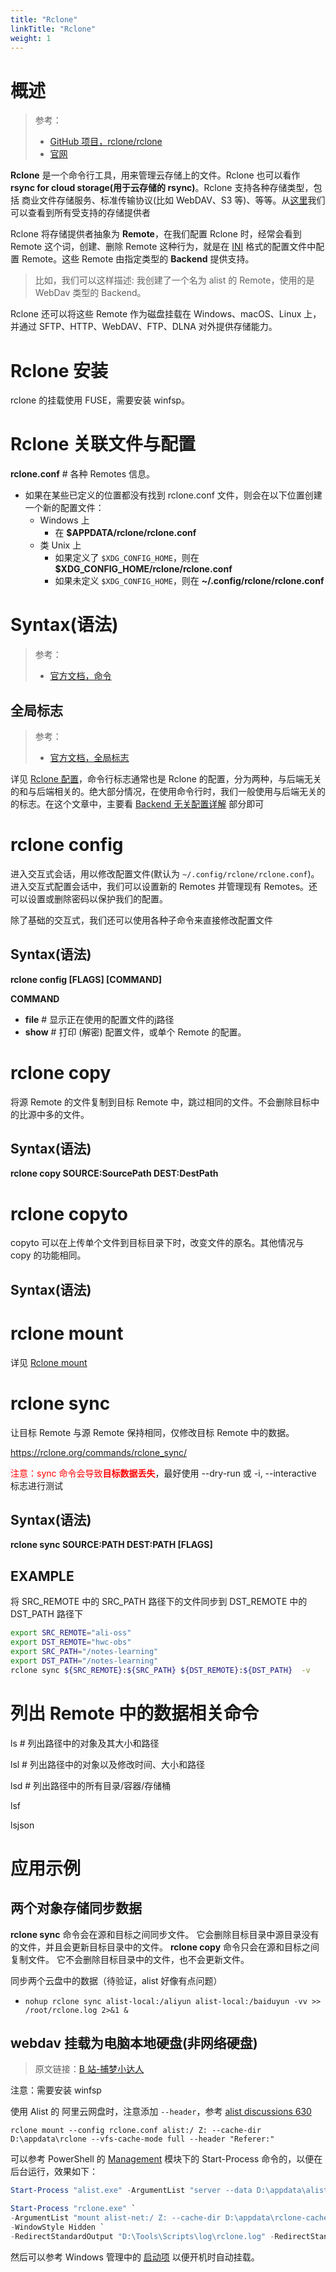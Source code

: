 ```yaml
---
title: "Rclone"
linkTitle: "Rclone"
weight: 1
---
```


# 概述

> 参考：
>
> - [GitHub 项目，rclone/rclone](https://github.com/rclone/rclone)
> - [官网](https://rclone.org/)

**Rclone** 是一个命令行工具，用来管理云存储上的文件。Rclone 也可以看作 **rsync for cloud storage(用于云存储的 rsync)**。Rclone 支持各种存储类型，包括 商业文件存储服务、标准传输协议(比如 WebDAV、S3 等)、等等。从[这里](https://rclone.org/#providers)我们可以查看到所有受支持的存储提供者

Rclone 将存储提供者抽象为 **Remote**，在我们配置 Rclone 时，经常会看到 Remote 这个词，创建、删除 Remote 这种行为，就是在 [INI](/docs/2.编程/无法分类的语言/INI.md) 格式的配置文件中配置 Remote。这些 Remote 由指定类型的 **Backend** 提供支持。

> 比如，我们可以这样描述: 我创建了一个名为 alist 的 Remote，使用的是 WebDav 类型的 Backend。

Rclone 还可以将这些 Remote 作为磁盘挂载在 Windows、macOS、Linux 上，并通过 SFTP、HTTP、WebDAV、FTP、DLNA 对外提供存储能力。

# Rclone 安装

rclone 的挂载使用 FUSE，需要安装 winfsp。

# Rclone 关联文件与配置

**rclone.conf** # 各种 Remotes 信息。

- 如果在某些已定义的位置都没有找到 rclone.conf 文件，则会在以下位置创建一个新的配置文件：
  - Windows 上
    - 在 **$APPDATA/rclone/rclone.conf**
  - 类 Unix 上
    - 如果定义了 `$XDG_CONFIG_HOME`，则在 **$XDG_CONFIG_HOME/rclone/rclone.conf**
    - 如果未定义 `$XDG_CONFIG_HOME`，则在 **~/.config/rclone/rclone.conf**

# Syntax(语法)

> 参考：
>
> - [官方文档，命令](https://rclone.org/commands/)

## 全局标志

> 参考：
>
> - [官方文档，全局标志](https://rclone.org/flags/)

详见 [Rclone 配置](/docs/5.数据存储/数据管理工具/Rclone/Rclone%20配置.md)，命令行标志通常也是 Rclone 的配置，分为两种，与后端无关的和与后端相关的。绝大部分情况，在使用命令行时，我们一般使用与后端无关的的标志。在这个文章中，主要看 [Backend 无关配置详解](/docs/5.数据存储/数据管理工具/Rclone/Rclone%20配置.md#Backend%20无关配置详解) 部分即可

# rclone config

进入交互式会话，用以修改配置文件(默认为 `~/.config/rclone/rclone.conf`)。进入交互式配置会话中，我们可以设置新的 Remotes 并管理现有 Remotes。还可以设置或删除密码以保护我们的配置。

除了基础的交互式，我们还可以使用各种子命令来直接修改配置文件

## Syntax(语法)

**rclone config \[FLAGS] \[COMMAND]**

**COMMAND**

- **file** # 显示正在使用的配置文件的j路径
- **show** # 打印 (解密) 配置文件，或单个 Remote 的配置。

# rclone copy

将源 Remote 的文件复制到目标 Remote 中，跳过相同的文件。不会删除目标中的比源中多的文件。

## Syntax(语法)

**rclone copy SOURCE:SourcePath DEST:DestPath**

# rclone copyto

copyto 可以在上传单个文件到目标目录下时，改变文件的原名。其他情况与 copy 的功能相同。

## Syntax(语法)

# rclone mount

详见 [Rclone mount](/docs/5.数据存储/数据管理工具/Rclone/Rclone%20mount.md)

# rclone sync

让目标 Remote 与源 Remote 保持相同，仅修改目标 Remote 中的数据。

https://rclone.org/commands/rclone_sync/

<font color="#ff0000">注意：sync 命令会导致**目标数据丢失**</font>，最好使用 --dry-run 或 -i, --interactive 标志进行测试

## Syntax(语法)

**rclone sync SOURCE:PATH DEST:PATH \[FLAGS]**

## EXAMPLE

  将 SRC_REMOTE 中的 SRC_PATH 路径下的文件同步到 DST_REMOTE 中的 DST_PATH 路径下

```bash
export SRC_REMOTE="ali-oss"
export DST_REMOTE="hwc-obs"
export SRC_PATH="/notes-learning"
export DST_PATH="/notes-learning"
rclone sync ${SRC_REMOTE}:${SRC_PATH} ${DST_REMOTE}:${DST_PATH}  -v
```

# 列出 Remote 中的数据相关命令

ls # 列出路径中的对象及其大小和路径

lsl # 列出路径中的对象以及修改时间、大小和路径

lsd # 列出路径中的所有目录/容器/存储桶

lsf

lsjson

# 应用示例

## 两个对象存储同步数据

**rclone sync** 命令会在源和目标之间同步文件。 它会删除目标目录中源目录没有的文件，并且会更新目标目录中的文件。 **rclone copy** 命令只会在源和目标之间复制文件。 它不会删除目标目录中的文件，也不会更新文件。

同步两个云盘中的数据（待验证，alist 好像有点问题）

- `nohup rclone sync alist-local:/aliyun alist-local:/baiduyun -vv >> /root/rclone.log 2>&1 &`

## webdav 挂载为电脑本地硬盘(非网络硬盘)

> 原文链接：[B 站-捕梦小达人](https://www.bilibili.com/read/cv13661426)

注意：需要安装 winfsp

使用 Alist 的 阿里云网盘时，注意添加 `--header`，参考 [alist discussions 630](https://github.com/alist-org/alist/discussions/630)

```
rclone mount --config rclone.conf alist:/ Z: --cache-dir D:\appdata\rclone --vfs-cache-mode full --header "Referer:"
```

可以参考 PowerShell 的 [Management](/docs/1.操作系统/Windows%20管理/Windows%20管理工具/PowerShell%20内置管理工具/Management.md) 模块下的 Start-Process 命令的，以便在后台运行，效果如下：

```powershell
Start-Process "alist.exe" -ArgumentList "server --data D:\appdata\alist" -WindowStyle Hidden -RedirectStandardOutput "D:\Tools\Scripts\log\alist.log" -RedirectStandardError "D:\Tools\Scripts\log\alist-err.log"

Start-Process "rclone.exe" `
-ArgumentList "mount alist-net:/ Z: --cache-dir D:\appdata\rclone-cache --vfs-cache-mode full --vfs-cache-max-age 24h --header Referer:" `
-WindowStyle Hidden `
-RedirectStandardOutput "D:\Tools\Scripts\log\rclone.log" -RedirectStandardError "D:\Tools\Scripts\log\rclone-err.log"
```

然后可以参考 Windows 管理中的 [启动项](/docs/1.操作系统/Windows%20管理/启动项.md) 以便开机时自动挂载。
